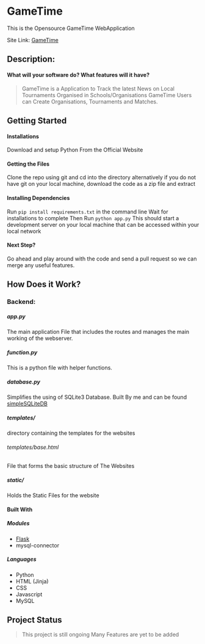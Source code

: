 # GameTime
This is the Opensource GameTime WebApplication

Site Link: [GameTime](https://gametime-time.herokuapp.com/)

## Description:

#### What will your software do? What features will it have? 
> GameTime is a Application to Track the latest News on Local Tournaments Organised in Schools/Organisations
> GameTime Users can Create Organisations, Tournaments and Matches.

## Getting Started

#### Installations
Download and setup Python From the Official Website

#### Getting the Files
Clone the repo using git and cd into the directory
alternatively if you do not have git on your local machine,
download the code as a zip file and extract

#### Installing Dependencies
Run `pip install requirements.txt` in the command line
Wait for installations to complete
Then Run `python app.py`
This should start a development server on your local machine that can be accessed within your local network

#### Next Step?
Go ahead and play around with the code and send a pull request so we can merge any useful features.

## How Does it Work?

### Backend:

##### app.py
The main application File that includes the routes and manages the main working of the webserver.

##### function.py
This is a python file with helper functions.

##### database.py
Simplifies the using of SQLite3 Database.
Built By me and can be found [simpleSQLiteDB](https://pypi.org/project/simpleSQLiteDB/)

##### templates/
directory containing the templates for the websites

###### templates/base.html
File that forms the basic structure of The Websites

##### static/
Holds the Static Files for the website


#### Built With
##### Modules
* [Flask](https://flask.palletsprojects.com/en/2.0.x/)
* mysql-connector

##### Languages
* Python
* HTML (Jinja)
* CSS
* Javascript
* MySQL

## Project Status
> This project is still ongoing
> Many Features are yet to be added
